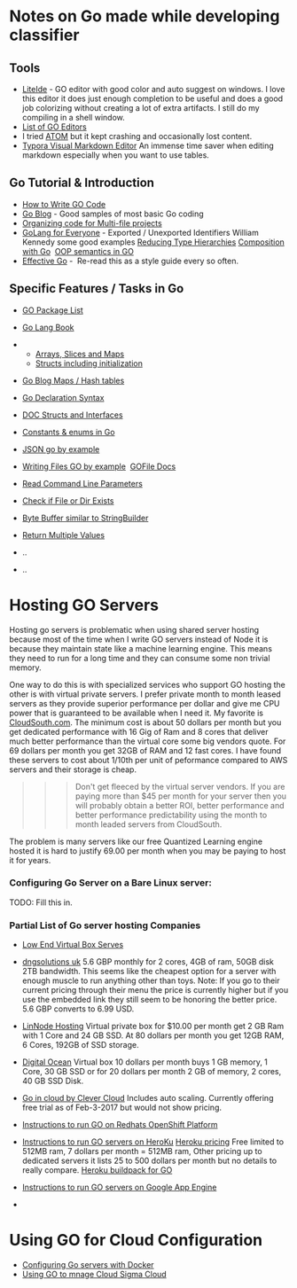 # Notes on Go made while developing classifier

## Tools

- [LiteIde](https://sourceforge.net/projects/liteide/?source=typ_redirect) - GO editor with good color and auto suggest on windows.   I love this editor it does just enough completion to be useful and does a good job colorizing without creating a lot of extra artifacts.   I still do my compiling in a shell window.    
- [List of GO Editors](https://github.com/golang/go/wiki/IDEsAndTextEditorPlugins)
- I tried [ATOM](https://atom.io/) but it kept crashing and occasionally lost content.
- [Typora Visual Markdown Editor](https://typora.io/)  An immense time saver when editing markdown especially when you want to use tables.   

## Go Tutorial & Introduction

- [How to Write GO Code](https://golang.org/doc/code.html)
- [Go Blog](https://blog.golang.org/gos-declaration-syntax) - Good samples of most basic Go coding
- [Organizing code for Multi-file projects](https://golang.org/doc/code.html)
- [GoLang for Everyone](https://www.goinggo.net/2014/03/exportedunexported-identifiers-in-go.html) - Exported / Unexported Identifiers William        Kennedy some good examples [Reducing Type Hierarchies](https://www.goinggo.net/2016/10/reducing-type-hierarchies.html) [Composition with Go](https://www.goinggo.net/2015/09/composition-with-go.html)  [OOP semantics in GO](https://www.goinggo.net/2015/09/composition-with-go.html)   
- [Effective Go](https://golang.org/doc/effective_go.html) -  Re-read this as a style guide every so often.

## Specific Features / Tasks in Go

- [GO Package List](https://golang.org/pkg/)

- [Go Lang Book](https://www.golang-book.com/books/intro/6)

- - [Arrays, Slices and Maps](https://www.golang-book.com/books/intro/6)
  - [Structs including initialization](https://www.golang-book.com/books/intro/9#section1)

- [Go Blog  Maps / Hash tables](https://blog.golang.org/go-maps-in-action) 

- [Go Declaration Syntax](https://blog.golang.org/gos-declaration-syntax)

- [DOC Structs and Interfaces](https://www.golang-book.com/books/intro/9)

- [Constants & enums in Go](https://andrey.nering.com.br/2016/constants-and-enums-in-go-lang/)

- [JSON go by example](https://gobyexample.com/json)

- [Writing Files GO by example](https://gobyexample.com/writing-files)  [GOFile Docs](https://golang.org/pkg/os/#File.WriteString)

- [Read Command Line Parameters](https://gobyexample.com/command-line-arguments)

- [Check if File or Dir Exists](https://gist.github.com/mattes/d13e273314c3b3ade33f)

- [Byte Buffer similar to StringBuilder](https://golang.org/pkg/bytes/#example_Buffer)

- [Return Multiple Values](https://gobyexample.com/multiple-return-values) 

- ..

- ..

# Hosting GO Servers 
Hosting go servers is problematic when using shared server hosting because most of the time when I write GO servers instead of Node it is because they maintain state like a machine learning engine.  This means they need to run for a long time and they can consume some non trivial memory.  

One way to do this is with specialized services who support GO hosting the other is with virtual private servers.  I prefer private month to month leased servers as they provide superior performance per dollar and give me CPU power that is guaranteed to be available when I need it.     My favorite is [CloudSouth.com](https://www.cloudsouth.com/dedicated-servers/). The minimum cost is about 50 dollars per month but you get dedicated performance with 16 Gig of Ram and 8 cores that deliver much better performance than the virtual core some big vendors quote.   For 69 dollars per month you get 32GB of RAM and 12 fast cores.  I have found these servers to cost about 1/10th per unit of peformance compared to AWS servers and their storage is cheap.    

> > > Don't get fleeced by the virtual server vendors.  If you are paying more than $45 per month for your server then you will probably obtain a better ROI,  better performance and better performance predictability using the month to month leaded servers from CloudSouth. 

The problem is many servers like our free Quantized Learning engine hosted it is hard to justify 69.00 per month when you may be paying to host it for years. 

### Configuring Go Server on a Bare Linux server:
TODO: Fill this in. 

### Partial List of Go server hosting Companies

* [Low End Virtual Box Serves](https://lowendbox.com/)

* [dngsolutions uk](https://dngsolutions.co.uk/billing/cart.php?a=confproduct&i=0)   5.6 GBP monthly for 2 cores, 4GB of ram, 50GB disk 2TB bandwidth.  This seems like the cheapest option for a server with enough muscle to run anything other than toys.  Note:  If you go to their current pricing through their menu the price is currently higher but if you use the embedded link they still seem to be honoring the better price.   5.6 GBP converts to 6.99 USD.

* [LinNode Hosting](https://www.linode.com/) Virtual private box for $10.00 per month get 2 GB Ram with 1 Core and 24 GB SSD.  At 80 dollars per month you get 12GB RAM, 6 Cores, 192GB of SSD storage.  

* [Digital Ocean](https://www.digitalocean.com/pricing/#droplet) Virtual box 10 dollars per month buys 1 GB memory,  1 Core, 30 GB SSD or for 20 dollars per month 2 GB of memory, 2 cores, 40 GB SSD Disk.   

* [Go in cloud by Clever Cloud](http://www.golang-cloud.com/en) Includes auto scaling.  Currently offering free trial as of Feb-3-2017 but would not show pricing. 

* [Instructions to run GO on Redhats OpenShift Platform](https://github.com/gcmurphy/golang-openshift)

* [Instructions to run GO servers on HeroKu](https://devcenter.heroku.com/articles/getting-started-with-go#introduction)  [Heroku pricing](https://www.heroku.com/pricing)  Free limited to 512MB ram,   7 dollars per month = 512MB ram,   Other pricing up to dedicated servers it lists 25 to 500 dollars per month but no details to really compare.   [Heroku buildpack for GO](https://github.com/heroku/heroku-buildpack-go)

* [Instructions to run GO servers on Google App Engine](https://blog.golang.org/go-and-google-app-engine)

* ​


# Using GO for Cloud Configuration
* [Configuring Go servers with Docker](https://blog.golang.org/docker)
* [Using GO to mnage Cloud Sigma Cloud](https://www.cloudsigma.com/using-cloudsigmas-api-with-golang/)